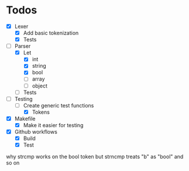 <h1>Todos</h1>

- [x] Lexer
    - [x] Add basic tokenization
    - [x] Tests
- [ ] Parser
    - [x] Let
        - [x] int
        - [x] string
        - [x] bool
        - [ ] array
        - [ ] object
    - [ ] Tests
- [ ] Testing
    - [ ] Create generic test functions
        - [x] Tokens
- [x] Makefile
    - [x] Make it easier for testing
- [x] Github workflows
    - [x] Build
    - [x] Test

why strcmp works on the bool token but 
strncmp treats "b" as "bool" and so on
